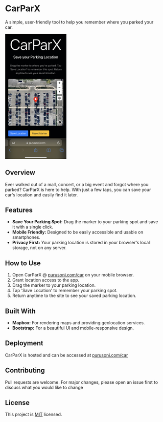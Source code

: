 # CarParX

A simple, user-friendly tool to help you remember where you parked your car.

<img src="screenshot.jpeg" alt="Screenshot of CarParX" width="200"/>


## Overview

Ever walked out of a mall, concert, or a big event and forgot where you parked? CarParX is here to help. With just a few taps, you can save your car's location and easily find it later.

## Features

- **Save Your Parking Spot:** Drag the marker to your parking spot and save it with a single click.
- **Mobile Friendly:** Designed to be easily accessible and usable on smartphones.
- **Privacy First:** Your parking location is stored in your browser's local storage, not on any server.

## How to Use

1. Open CarParX @ [purusoni.com/car](https://purusoni.com/car) on your mobile browser.
2. Grant location access to the app.
3. Drag the marker to your parking location.
4. Tap 'Save Location' to remember your parking spot.
5. Return anytime to the site to see your saved parking location.

## Built With

- **Mapbox:** For rendering maps and providing geolocation services.
- **Bootstrap:** For a beautiful UI and mobile-responsive design.

## Deployment

CarParX is hosted and can be accessed at [purusoni.com/car](https://purusoni.com/car)

## Contributing

Pull requests are welcome. For major changes, please open an issue first to discuss what you would like to change

## License

This project is [MIT](LICENSE) licensed.

